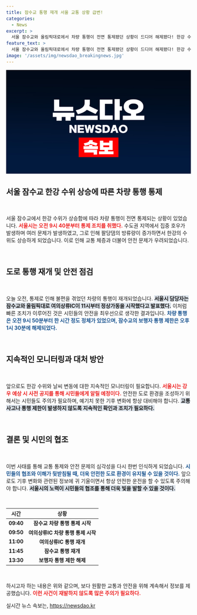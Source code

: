 ```yaml
---
title: 잠수교 통행 재개 서울 교통 상황 급변!
categories:
  - News
excerpt: >
  서울 잠수교와 올림픽대로에서 차량 통행이 전면 통제됐던 상황이 드디어 해제됐다! 한강 수위 상승으로 인한 통제 사태의 전말과 보행자 통행 재개 소식을 놓치지 마세요!
feature_text: >
  서울 잠수교와 올림픽대로에서 차량 통행이 전면 통제됐던 상황이 드디어 해제됐다! 한강 수위 상승으로 인한 통제 사태의 전말과 보행자 통행 재개 소식을 놓치지 마세요!
image: '/assets/img/newsdao_breakingnews.jpg'
---
```


<p><img src="/assets/img/newsdao_breakingnews.jpg" alt="koreaapp 속보" /></p>

<h2 data-ke-size="size26">서울 잠수교 한강 수위 상승에 따른 차량 통행 통제</h2>

<p data-ke-size="size16">&nbsp;</p>

<p>서울 잠수교에서 한강 수위가 상승함에 따라 차량 통행이 전면 통제되는 상황이 있었습니다. <b><span style="color: #ee2323;">서울시는 오전 9시 40분부터 통제 조치를 취했다.</span></b> 수도권 지역에서 집중 호우가 발생하며 여러 문제가 발생하였고, 그로 인해 팔당댐의 방류량이 증가하면서 한강의 수위도 상승하게 되었습니다. 이로 인해 교통 체증과 더불어 안전 문제가 우려되었습니다.</p>

<p data-ke-size="size16">&nbsp;</p>

<h2 data-ke-size="size26">도로 통행 재개 및 안전 점검</h2>

<p data-ke-size="size16">&nbsp;</p>

<p>오늘 오전, 통제로 인해 불편을 겪었던 차량의 통행이 재개되었습니다. <b><span style="background-color: #21538527;">서울시 담당자는 잠수교와 올림픽대로 여의상류IC이 11시부터 정상가동을 시작했다고 발표했다.</span></b> 이처럼 빠른 조치가 이루어진 것은 시민들의 안전을 최우선으로 생각한 결과입니다. <b><span style="color: #1a5490;">차량 통행은 오전 9시 50분부터 한 시간 정도 정체가 있었으며, 잠수교의 보행자 통행 제한은 오후 1시 30분에 해제되었다.</span></b> </p>

<p data-ke-size="size16">&nbsp;</p>

<h2 data-ke-size="size26">지속적인 모니터링과 대처 방안</h2>

<p data-ke-size="size16">&nbsp;</p>

<p>앞으로도 한강 수위와 날씨 변동에 대한 지속적인 모니터링이 필요합니다. <b><span style="color: #ee2323;">서울시는 강우 예상 시 사전 공지를 통해 시민들에게 알릴 예정이다.</span></b> 안전한 도로 환경을 조성하기 위해서는 시민들도 주의가 필요하며, 예기치 못한 기후 변화에 항상 대비해야 합니다. <b><span style="background-color: #21538527;">교통 사고나 통행 제한이 발생하지 않도록 지속적인 확인과 조치가 필요하다.</span></b> </p>

<p data-ke-size="size16">&nbsp;</p>

<h2 data-ke-size="size26">결론 및 시민의 협조</h2>

<p data-ke-size="size16">&nbsp;</p>

<p>이번 사태를 통해 교통 통제와 안전 문제의 심각성을 다시 한번 인식하게 되었습니다. <b><span style="color: #1a5490;">시민들의 협조와 이해가 뒷받침될 때, 더욱 안전한 도로 환경이 유지될 수 있을 것이다.</span></b> 앞으로도 기후 변화와 관련된 정보에 귀 기울이면서 항상 안전한 운전을 할 수 있도록 주의해야 합니다. <b><span style="background-color: #21538527;">서울시의 노력이 시민들의 협조를 통해 더욱 빛을 발할 수 있을 것이다.</span></b> </p>

<p data-ke-size="size16">&nbsp;</p>

<table>
    <thead>
        <tr>
            <th style="text-align: center;">시간</th>
            <th style="text-align: center;">상황</th>
        </tr>
    </thead>
    <tbody>
        <tr>
            <td style="text-align: center; height: 17px;"><b>09:40</b></td>
            <td style="text-align: center; height: 17px;"><b>잠수교 차량 통행 통제 시작</b></td>
        </tr>
        <tr>
            <td style="text-align: center; height: 17px;"><b>09:50</b></td>
            <td style="text-align: center; height: 17px;"><b>여의상류IC 차량 통행 통제 시작</b></td>
        </tr>
        <tr>
            <td style="text-align: center; height: 17px;"><b>11:00</b></td>
            <td style="text-align: center; height: 17px;"><b>여의상류IC 통행 재개</b></td>
        </tr>
        <tr>
            <td style="text-align: center; height: 17px;"><b>11:45</b></td>
            <td style="text-align: center; height: 17px;"><b>잠수교 통행 재개</b></td>
        </tr>
        <tr>
            <td style="text-align: center; height: 17px;"><b>13:30</b></td>
            <td style="text-align: center; height: 17px;"><b>보행자 통행 제한 해제</b></td>
        </tr>
    </tbody>
</table> 

<p data-ke-size="size16">&nbsp;</p>

<p>하시고자 하는 내용은 위와 같으며, 보다 원활한 교통과 안전을 위해 계속해서 정보를 제공했습니다. <b><span style="color: #ee2323;">이런 사건이 재발하지 않도록 많은 주의가 필요하다.</span></b></p>
실시간 뉴스 속보는, <a href="https://newsdao.kr" rel="dofollow">https://newsdao.kr</a>


